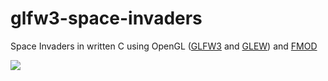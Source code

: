 # glfw3-space-invaders
Space Invaders in written C using OpenGL ([GLFW3](https://www.glfw.org/) and [GLEW](https://github.com/nigels-com/glew)) and [FMOD](https://www.fmod.com/)

![](https://user-images.githubusercontent.com/1466920/56331347-2379a080-618c-11e9-967f-759299e08c93.png)
